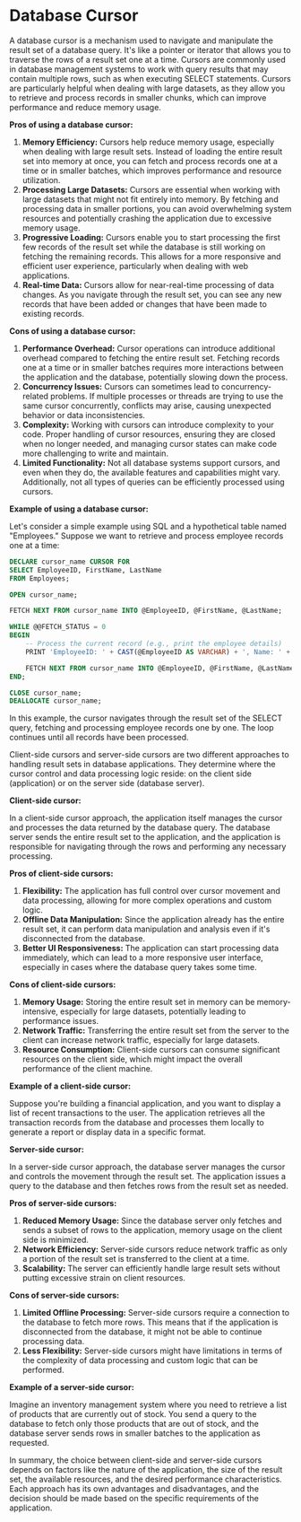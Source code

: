 # Database Cursor

A database cursor is a mechanism used to navigate and manipulate the result set of a database query. It's like a pointer or iterator that allows you to traverse the rows of a result set one at a time. Cursors are commonly used in database management systems to work with query results that may contain multiple rows, such as when executing SELECT statements. Cursors are particularly helpful when dealing with large datasets, as they allow you to retrieve and process records in smaller chunks, which can improve performance and reduce memory usage.

**Pros of using a database cursor:**

1. **Memory Efficiency:** Cursors help reduce memory usage, especially when dealing with large result sets. Instead of loading the entire result set into memory at once, you can fetch and process records one at a time or in smaller batches, which improves performance and resource utilization.
2. **Processing Large Datasets:** Cursors are essential when working with large datasets that might not fit entirely into memory. By fetching and processing data in smaller portions, you can avoid overwhelming system resources and potentially crashing the application due to excessive memory usage.
3. **Progressive Loading:** Cursors enable you to start processing the first few records of the result set while the database is still working on fetching the remaining records. This allows for a more responsive and efficient user experience, particularly when dealing with web applications.
4. **Real-time Data:** Cursors allow for near-real-time processing of data changes. As you navigate through the result set, you can see any new records that have been added or changes that have been made to existing records.

**Cons of using a database cursor:**

1. **Performance Overhead:** Cursor operations can introduce additional overhead compared to fetching the entire result set. Fetching records one at a time or in smaller batches requires more interactions between the application and the database, potentially slowing down the process.
2. **Concurrency Issues:** Cursors can sometimes lead to concurrency-related problems. If multiple processes or threads are trying to use the same cursor concurrently, conflicts may arise, causing unexpected behavior or data inconsistencies.
3. **Complexity:** Working with cursors can introduce complexity to your code. Proper handling of cursor resources, ensuring they are closed when no longer needed, and managing cursor states can make code more challenging to write and maintain.
4. **Limited Functionality:** Not all database systems support cursors, and even when they do, the available features and capabilities might vary. Additionally, not all types of queries can be efficiently processed using cursors.

**Example of using a database cursor:**

Let's consider a simple example using SQL and a hypothetical table named "Employees." Suppose we want to retrieve and process employee records one at a time:

```sql
DECLARE cursor_name CURSOR FOR
SELECT EmployeeID, FirstName, LastName
FROM Employees;

OPEN cursor_name;

FETCH NEXT FROM cursor_name INTO @EmployeeID, @FirstName, @LastName;

WHILE @@FETCH_STATUS = 0
BEGIN
    -- Process the current record (e.g., print the employee details)
    PRINT 'EmployeeID: ' + CAST(@EmployeeID AS VARCHAR) + ', Name: ' + @FirstName + ' ' + @LastName;

    FETCH NEXT FROM cursor_name INTO @EmployeeID, @FirstName, @LastName;
END;

CLOSE cursor_name;
DEALLOCATE cursor_name;

```

In this example, the cursor navigates through the result set of the SELECT query, fetching and processing employee records one by one. The loop continues until all records have been processed.

Client-side cursors and server-side cursors are two different approaches to handling result sets in database applications. They determine where the cursor control and data processing logic reside: on the client side (application) or on the server side (database server).

**Client-side cursor:**

In a client-side cursor approach, the application itself manages the cursor and processes the data returned by the database query. The database server sends the entire result set to the application, and the application is responsible for navigating through the rows and performing any necessary processing.

**Pros of client-side cursors:**

1. **Flexibility:** The application has full control over cursor movement and data processing, allowing for more complex operations and custom logic.
2. **Offline Data Manipulation:** Since the application already has the entire result set, it can perform data manipulation and analysis even if it's disconnected from the database.
3. **Better UI Responsiveness:** The application can start processing data immediately, which can lead to a more responsive user interface, especially in cases where the database query takes some time.

**Cons of client-side cursors:**

1. **Memory Usage:** Storing the entire result set in memory can be memory-intensive, especially for large datasets, potentially leading to performance issues.
2. **Network Traffic:** Transferring the entire result set from the server to the client can increase network traffic, especially for large datasets.
3. **Resource Consumption:** Client-side cursors can consume significant resources on the client side, which might impact the overall performance of the client machine.

**Example of a client-side cursor:**

Suppose you're building a financial application, and you want to display a list of recent transactions to the user. The application retrieves all the transaction records from the database and processes them locally to generate a report or display data in a specific format.

**Server-side cursor:**

In a server-side cursor approach, the database server manages the cursor and controls the movement through the result set. The application issues a query to the database and then fetches rows from the result set as needed.

**Pros of server-side cursors:**

1. **Reduced Memory Usage:** Since the database server only fetches and sends a subset of rows to the application, memory usage on the client side is minimized.
2. **Network Efficiency:** Server-side cursors reduce network traffic as only a portion of the result set is transferred to the client at a time.
3. **Scalability:** The server can efficiently handle large result sets without putting excessive strain on client resources.

**Cons of server-side cursors:**

1. **Limited Offline Processing:** Server-side cursors require a connection to the database to fetch more rows. This means that if the application is disconnected from the database, it might not be able to continue processing data.
2. **Less Flexibility:** Server-side cursors might have limitations in terms of the complexity of data processing and custom logic that can be performed.

**Example of a server-side cursor:**

Imagine an inventory management system where you need to retrieve a list of products that are currently out of stock. You send a query to the database to fetch only those products that are out of stock, and the database server sends rows in smaller batches to the application as requested.

In summary, the choice between client-side and server-side cursors depends on factors like the nature of the application, the size of the result set, the available resources, and the desired performance characteristics. Each approach has its own advantages and disadvantages, and the decision should be made based on the specific requirements of the application.